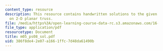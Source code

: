 ```yaml
---
content_type: resource
description: This resource contains handwritten solutions to the given problem set
  on 2-D planar truss.
file: /media/https%3A/open-learning-course-data-rc.s3.amazonaws.com/16-01-unified-engineering-i-ii-iii-iv-fall-2005-spring-2006/386f8de42e07a1661ffc7d48da61490b_m05_ps08_sol.pdf
file_type: application/pdf
resourcetype: Document
title: m05_ps08_sol.pdf
uid: 386f8de4-2e07-a166-1ffc-7d48da61490b
---
```


